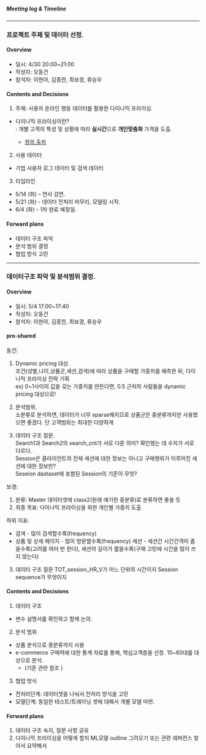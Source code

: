 ##### Meeting log & Timeline
---

### 프로젝트 주제 및 데이터 선정. 
#### Overview
- 일시: 4/30 20:00~21:00  
- 작성자: 오동건  
- 참석자: 이현아, 김종찬, 최보경, 류승우  

#### Contents and Decisions
1. 주제: 사용자 온라인 행동 데이터를 활용한 다이나믹 프라이싱.  
- 다이나믹 프라이싱이란?  
: 개별 고객의 특성 및 상황에 따라 **실시간**으로 **개인맞춤화** 가격을 도출.  

  + [정의 출처](http://blog.naver.com/PostView.nhn?blogId=mosfnet&logNo=221320806418)

2. 사용 데이터 
- 기업 사용자 로그 데이터 및 검색 데이터

3. 타임라인
- 5/14 (화) – 연사 강연.    
- 5/21 (화) - 데이터 전처리 마무리, 모델링 시작.  
- 6/4 (화) - 1차 완료 예정일.  

#### Forward plans
- 데이터 구조 파악  
- 분석 범위 결정  
- 협업 방식 고민  

---
### 데이터구조 파악 및 분석범위 결정.
#### Overview
- 일시: 5/4 17:00~17:40  
- 작성자: 오동건  
- 참석자: 이현아, 김종찬, 최보경, 류승우  

#### pre-shared
동건: 
1. Dynamic pricing 대상.  
조건(성별,나이,상품군,세션,검색)에 따라 상품을 구매할 가중치를 예측한 뒤, 다이나믹 프라이싱 전략 기획     
ex) 0~1사이의 값을 갖는 가중치를 만든다면, 0.5 근처의 사람들을 dynamic pricing 대상으로! 

2. 분석범위.  
소분류로 분석하면, 데이터가 너무 sparse해지므로 상품군은 중분류까지만 사용했으면 좋겠다. 단 고객범위는 최대한 다양하게

3. 데이터 구조 질문.  
Search1과 Search2의 search_cnt가 서로 다른 의미? 확인했는 데 수치가 서로 다르다.   
Session은 클라이언트의 전체 세션에 대한 정보는 아니고 구매행위가 이루어진 세션에 대한 정보만?  
Seseion dastaset에 포함된 Session의 기준이 무엇?

보경:

1. 분류: Master 데이터셋에 class2(원래 얘기한 중분류)로 분류하면 좋을 듯  
2. 최종 목표: 다이나믹 프라이싱을 위한 개인별 가중치 도출  

하위 지표: 
- 검색 - 많이 검색할수록(frequency)
- 상품 및 상세 페이지 - 많이 방문할수록(frequency)
세션 - 세션간 시간간격이 좁을수록(고려를 여러 번 한다), 세션의 길이가 짧을수록(구매 고민에 시간을 많이 쓰지 않는다)

3. 데이터 구조 질문
TOT_session_HR_V가 어느 단위의 시간이지
Session sequence가 무엇이지

#### Contents and Decisions
1. 데이터 구조
- 변수 설명서를 확인하고 함께 논의. 

2. 분석 범위
- 상품 분석으로 중분류까지 사용
- e-commerce 구매력에 대한 통계 자료를 통해, 핵심고객층을 선정. 10~60대를 대상으로 분석.   
  - (기준 관련 참조 )

3. 협업 방식
- 전처리단계: 데이터셋을 나눠서 전처리 방식을 고민
- 모델단계: 동일한 테스트/트레이닝 셋에 대해서 개별 모델 마련. 

#### Forward plans

1. 데이터 구조 숙지, 질문 사항 공유
2. 다이나믹 프라이싱을 어떻게 할지 ML모델 outline 그려오기 또는 관련 레퍼런스 찾아서 요약해서 



